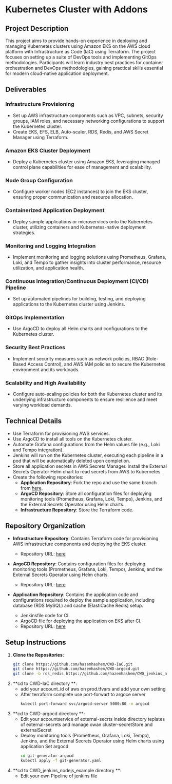 # Kubernetes Cluster with Addons

## Project Description
This project aims to provide hands-on experience in deploying and managing Kubernetes clusters using Amazon EKS on the AWS cloud platform with Infrastructure as Code (IaC) using Terraform. The project focuses on setting up a suite of DevOps tools and implementing GitOps methodologies. Participants will learn industry best practices for container orchestration and DevOps methodologies, gaining practical skills essential for modern cloud-native application deployment.

## Deliverables
### Infrastructure Provisioning
- Set up AWS infrastructure components such as VPC, subnets, security groups, IAM roles, and necessary networking configurations to support the Kubernetes cluster.
- Create EKS, EFS, ELB, Auto-scaler, RDS, Redis, and AWS Secret Manager using Terraform.

### Amazon EKS Cluster Deployment
- Deploy a Kubernetes cluster using Amazon EKS, leveraging managed control plane capabilities for ease of management and scalability.

### Node Group Configuration
- Configure worker nodes (EC2 instances) to join the EKS cluster, ensuring proper communication and resource allocation.

### Containerized Application Deployment
- Deploy sample applications or microservices onto the Kubernetes cluster, utilizing containers and Kubernetes-native deployment strategies.

### Monitoring and Logging Integration
- Implement monitoring and logging solutions using Prometheus, Grafana, Loki, and Tempo to gather insights into cluster performance, resource utilization, and application health.

### Continuous Integration/Continuous Deployment (CI/CD) Pipeline
- Set up automated pipelines for building, testing, and deploying applications to the Kubernetes cluster using Jenkins.

### GitOps Implementation
- Use ArgoCD to deploy all Helm charts and configurations to the Kubernetes cluster.

### Security Best Practices
- Implement security measures such as network policies, RBAC (Role-Based Access Control), and AWS IAM policies to secure the Kubernetes environment and its workloads.

### Scalability and High Availability
- Configure auto-scaling policies for both the Kubernetes cluster and its underlying infrastructure components to ensure resilience and meet varying workload demands.


## Technical Details
- Use Terraform for provisioning AWS services.
- Use ArgoCD to install all tools on the Kubernetes cluster.
- Automate Grafana configurations from the Helm values file (e.g., Loki and Tempo integration).
- Jenkins will run on the Kubernetes cluster, executing each pipeline in a pod that will be automatically deleted upon completion.
- Store all application secrets in AWS Secrets Manager. Install the External Secrets Operator Helm chart to read secrets from AWS to Kubernetes.
- Create the following repositories:
  - **Application Repository**: Fork the repo and use the same branch from [here](https://github.com/mahmoud254/jenkins_nodejs_example/tree/rds_redis).
  - **ArgoCD Repository**: Store all configuration files for deploying monitoring tools (Prometheus, Grafana, Loki, Tempo), Jenkins, and the External Secrets Operator using Helm charts.
  - **Infrastructure Repository**: Store the Terraform code.

## Repository Organization
- **Infrastructure Repository**: Contains Terraform code for provisioning AWS infrastructure components and deploying the EKS cluster.
  - Repository URL: [here](https://github.com/hazemhashem/CWD-IaC.git)
  
- **ArgoCD Repository**: Contains configuration files for deploying monitoring tools (Prometheus, Grafana, Loki, Tempo), Jenkins, and the External Secrets Operator using Helm charts.
  - Repository URL: [here](https://github.com/hazemhashem/CWD-argocd.git)

- **Application Repository**: Contains the application code and configurations required to deploy the sample application, including database (RDS MySQL) and cache (ElastiCache Redis) setup.
  - Jenkinsfile code for CI.
  - ArgoCD file for deploying the application on EKS after CI.
  - Repository URL: [here](https://github.com/hazemhashem/CWD_jenkins_nodejs_example/tree/rds_redis)

## Setup Instructions
1. **Clone the Repositories**:
   ```sh
   git clone https://github.com/hazemhashem/CWD-IaC.git
   git clone https://github.com/hazemhashem/CWD-argocd.git
   git clone -b rds_redis https://github.com/hazemhashem/CWD_jenkins_nodejs_example.git

2. **cd to CWD-IaC directory **:
    - add your account_id of aws on prod.tfvars and add your own setting
    - After terraform complete use port-forwart to argoce server
        ```sh
        kubectl port-forward svc/argocd-server 5000:80 -n argocd

3. **cd to CWD-argocd directory **:
    - Edit your accountservice of external-secrts inside  directory teplates of external-secrets and manage owan cluster-secretStore and externalSecret
    - Deploy monitoring tools (Prometheus, Grafana, Loki, Tempo), Jenkins, and the External Secrets Operator using Helm charts using application Set argocd
        ```sh
        cd git-generator-argocd
        kubectl apply -f git-generator.yaml

3. **cd to CWD_jenkins_nodejs_example directory **:
    - Edit your own Pipeline of jenkins file